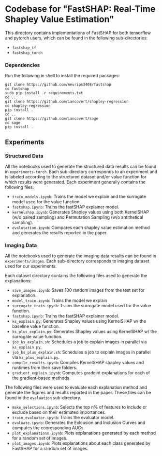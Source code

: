 # Codebase for "FastSHAP: Real-Time Shapley Value Estimation"

This directory contains implementations of FastSHAP for both tensorflow and pytorch users, which can be found in the following sub-directories:
- `fastshap_tf`
- `fastshap_torch`

### Dependencies
Run the following in shell to install the required packages:
```
git clone https://github.com/neurips3408/fastshap
cd fastshap
sudo pip install -r requirements.txt
cd ..
git clone https://github.com/iancovert/shapley-regression
cd shapley-regression
pip install .
cd ..
git clone https://github.com/iancovert/sage
cd sage
pip install .
```

## Experiments

### Structured Data

All the notebooks used to generate the structured data results can be found in `experiments-torch`. 
Each sub-directory corresponds to an experiment and is labeled according to the structured dataset and/or value function for which results were generated. 
Each experiment generally contains the following files:
- `train_models.ipynb`: Trains the model we explain and the surrogate model used for the value function.
- `fastshap.ipynb`: Trains the fastSHAP explainer model.
- `kernelshap.ipynb`: Generates Shapley values using both KernelSHAP (w/o paired sampling) and Permutation Sampling (w/o antithetical sampling).
- `evalutation.ipynb`: Compares each shapley value estimation method and generates the results reported in the paper. 

### Imaging Data

All the notebooks used to generate the imaging data results can be found in `experiments/images`. 
Each sub-directory corresponds to imaging dataset used for our experiments. 

Each dataset directory contains the following files used to generate the explanations:
- `save_images.ipynb`: Saves 100 random images from the test set for explanation. 
- `model_train.ipynb`: Trains the model we explain 
- `surrogate_train.ipynb`: Trains the surrogate model used for the value function.
- `fastshap.ipynb`: Trains the fastSHAP explainer model.
- `ks_explain.py`: Generates Shapley values using KernelSHAP w/ the baseline value function.
- `ks_plus_explain.py`: Generates Shapley values using KernelSHAP w/ the surrogate value function.
- `job_ks_explain.sh`: Schedules a job to explain images in parallel via `ks_explain.py`.
- `job_ks_plus_explain.sh`: Schedules a job to explain images in parallel via `ks_plus_explain.py`.
- `compile_results.ipynb`: Compiles KernelSHAP shapley values and runtimes from their save folders. 
- `gradient_explain.ipynb`: Computes gradeint explanations for each of the gradient-based methods.     

The following files were used to evaluate each explanation method and generate the figures and results reported in the paper. These files can be found in the `evaluation` sub-directory.
- `make_selections.ipynb`: Selects the top n\% of features to include or exclude based on their estimated importances.  
- `train_evaluator.ipynb`: Trains the evaluator model.
- `evaluate.ipynb`: Generates the Exlcusion and Inclusion Curves and computes the cooresponding AUCs.
- `plot_explanations.ipynb`: Plots explanations generated by each method for a random set of images.
- `plot_images.ipynb`: Plots explanations about each class generated by FastSHAP for a random set of images.

